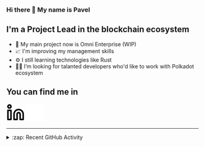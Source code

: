 ### Hi there 👋 My name is Pavel

## I'm a Project Lead in the blockchain ecosystem 

- 🚀 My main project now is Omni Enterprise (WIP)
- 📈 I'm improving my management skills
- ⚙️ I still learning technologies like Rust
- 🧑‍💻 I’m looking for talanted developers who'd like to work with Polkadot ecosystem

## You can find me in
[![website](./img/linkedin-light.svg)](https://www.linkedin.com/in/golovkinpl/)
[![website](./img/linkedin-dark.svg)](https://www.linkedin.com/in/golovkinpl/)

---

<details>
  <summary>:zap: Recent GitHub Activity</summary>
  
<!--START_SECTION:activity-->
1. 🎉 Merged PR [#959](https://github.com/novasamatech/metadata-portal/pull/959) in [novasamatech/metadata-portal](https://github.com/novasamatech/metadata-portal)
2. ❗ Opened issue [#2200](https://github.com/novasamatech/nova-spektr/issues/2200) in [novasamatech/nova-spektr](https://github.com/novasamatech/nova-spektr)
3. 🎉 Merged PR [#957](https://github.com/novasamatech/metadata-portal/pull/957) in [novasamatech/metadata-portal](https://github.com/novasamatech/metadata-portal)
4. 🎉 Merged PR [#168](https://github.com/novasamatech/nova-spektr-utils/pull/168) in [novasamatech/nova-spektr-utils](https://github.com/novasamatech/nova-spektr-utils)
5. 🗣 Commented on [#2184](https://github.com/novasamatech/nova-spektr/issues/2184#issuecomment-2304389989) in [novasamatech/nova-spektr](https://github.com/novasamatech/nova-spektr)
<!--END_SECTION:activity-->

</details>
